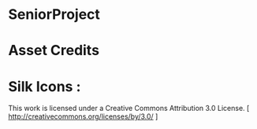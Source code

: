 # SeniorProject
# Asset Credits
# Silk Icons :
This work is licensed under a
Creative Commons Attribution 3.0 License.
[ http://creativecommons.org/licenses/by/3.0/ ]
